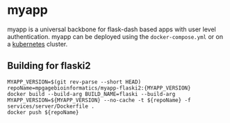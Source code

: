 # myapp

myapp is a universal backbone for flask-dash based apps with user level authentication. myapp can be deployed using the `docker-compose.yml` or on a [kubernetes](https://github.com/jorgeboucas/myapp/tree/master/kubernetes#kubernetes) cluster.

## Building for flaski2

```
MYAPP_VERSION=$(git rev-parse --short HEAD)
repoName=mpgagebioinformatics/myapp-flaski2:{MYAPP_VERSION}
docker build --build-arg BUILD_NAME=flaski --build-arg MYAPP_VERSION=${MYAPP_VERSION} --no-cache -t ${repoName} -f services/server/Dockerfile .
docker push ${repoName}
```